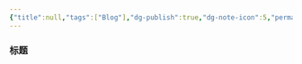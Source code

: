 ```yaml
---
{"title":null,"tags":["Blog"],"dg-publish":true,"dg-note-icon":5,"permalink":"/🌕Document_文档/Templet_模板/Templet-Blog/","dgPassFrontmatter":true,"noteIcon":5,"created":"2024-09-01T10:50:52.900+08:00","updated":"2024-09-19T08:22:54.145+08:00"}
---
```


### 标题
```text


```